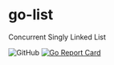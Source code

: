 # go-list
Concurrent Singly Linked List

![GitHub](https://img.shields.io/github/license/itsabgr/go-log?style=plastic)
[![Go Report Card](https://goreportcard.com/badge/github.com/itsabgr/go-list)](https://goreportcard.com/report/github.com/itsabgr/go-list)
